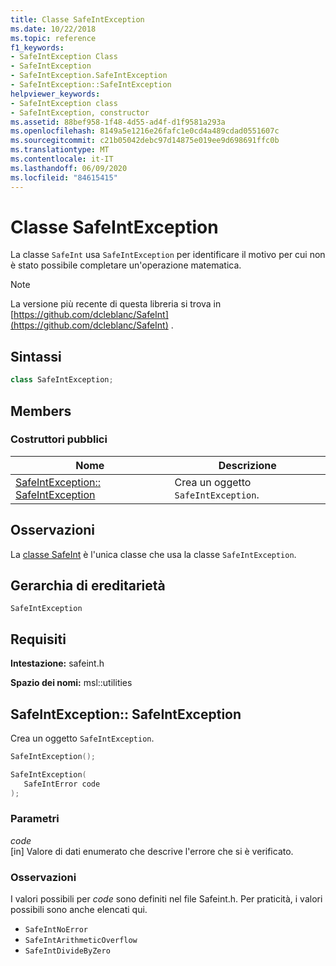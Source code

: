```yaml
---
title: Classe SafeIntException
ms.date: 10/22/2018
ms.topic: reference
f1_keywords:
- SafeIntException Class
- SafeIntException
- SafeIntException.SafeIntException
- SafeIntException::SafeIntException
helpviewer_keywords:
- SafeIntException class
- SafeIntException, constructor
ms.assetid: 88bef958-1f48-4d55-ad4f-d1f9581a293a
ms.openlocfilehash: 8149a5e1216e26fafc1e0cd4a489cdad0551607c
ms.sourcegitcommit: c21b05042debc97d14875e019ee9d698691ffc0b
ms.translationtype: MT
ms.contentlocale: it-IT
ms.lasthandoff: 06/09/2020
ms.locfileid: "84615415"
---
```

# <a name="safeintexception-class"></a>Classe SafeIntException

La classe `SafeInt` usa `SafeIntException` per identificare il motivo per cui non è stato possibile completare un'operazione matematica.

> [!NOTE]
> La versione più recente di questa libreria si trova in [https://github.com/dcleblanc/SafeInt](https://github.com/dcleblanc/SafeInt) .

## <a name="syntax"></a>Sintassi

```cpp
class SafeIntException;
```

## <a name="members"></a>Members

### <a name="public-constructors"></a>Costruttori pubblici

Nome                                                    | Descrizione
------------------------------------------------------- | ------------------------------------
[SafeIntException:: SafeIntException](#safeintexception) | Crea un oggetto `SafeIntException`.

## <a name="remarks"></a>Osservazioni

La [classe SafeInt](safeint-class.md) è l'unica classe che usa la classe `SafeIntException`.

## <a name="inheritance-hierarchy"></a>Gerarchia di ereditarietà

`SafeIntException`

## <a name="requirements"></a>Requisiti

**Intestazione:** safeint.h

**Spazio dei nomi:** msl::utilities

## <a name="safeintexceptionsafeintexception"></a><a name="safeintexception"></a>SafeIntException:: SafeIntException

Crea un oggetto `SafeIntException`.

```cpp
SafeIntException();

SafeIntException(
   SafeIntError code
);
```

### <a name="parameters"></a>Parametri

*code*<br/>
[in] Valore di dati enumerato che descrive l'errore che si è verificato.

### <a name="remarks"></a>Osservazioni

I valori possibili per *code* sono definiti nel file Safeint.h. Per praticità, i valori possibili sono anche elencati qui.

- `SafeIntNoError`
- `SafeIntArithmeticOverflow`
- `SafeIntDivideByZero`
